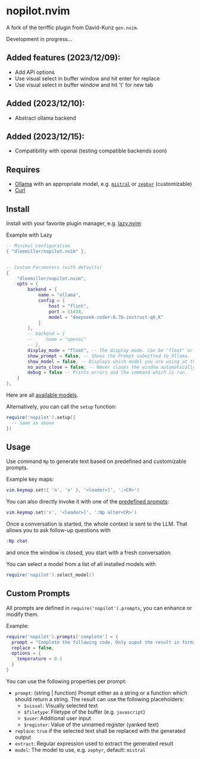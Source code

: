 # nopilot.nvim

A fork of the teriffic plugin from David-Kunz `gen.nvim`.

Development in progress...

## Added features (2023/12/09):
- Add API options
- Use visual select in buffer window and hit enter for replace
- Use visual select in buffer window and hit 't' for new tab
## Added (2023/12/10):
- Abstract ollama backend
## Added (2023/12/15):
- Compatibility with openai (testing compatible backends soon)


## Requires

- [Ollama](https://ollama.ai/) with an appropriate model, e.g. [`mistral`](https://ollama.ai/library/mistral) or [`zephyr`](https://ollama.ai/library/zephyr) (customizable)
- [Curl](https://curl.se/)

## Install

Install with your favorite plugin manager, e.g. [lazy.nvim](https://github.com/folke/lazy.nvim)

Example with Lazy

```lua
-- Minimal configuration
{ "dleemiller/nopilot.nvim" },

```

```lua

-- Custom Parameters (with defaults)
{
    "dleemiller/nopilot.nvim",
    opts = {
        backend = {
            name = "ollama",
            config = {
                host = "flint",
                port = 11434,
                model = "deepseek-coder:6.7b-instruct-q6_K"
            }
        },
        -- backend = {
        --     name = "openai"
        -- },
        display_mode = "float", -- The display mode. Can be "float" or "split".
        show_prompt = false, -- Shows the Prompt submitted to Ollama.
        show_model = false, -- Displays which model you are using at the beginning of your chat session.
        no_auto_close = false, -- Never closes the window automatically.
        debug = false -- Prints errors and the command which is run.
    }
},
```

Here are all [available models](https://ollama.ai/library).

Alternatively, you can call the `setup` function:

```lua
require('nopilot').setup({
  -- same as above
})
```



## Usage

Use command `Np` to generate text based on predefined and customizable prompts.

Example key maps:

```lua
vim.keymap.set({ 'n', 'v' }, '<leader>]', ':<CR>')
```

You can also directly invoke it with one of the [predefined prompts](./lua/nopilot/prompts.lua):

```lua
vim.keymap.set('v', '<leader>]', ':Np alter<CR>')
```

Once a conversation is started, the whole context is sent to the LLM. That allows you to ask follow-up questions with

```lua
:Np chat
```

and once the window is closed, you start with a fresh conversation.

You can select a model from a list of all installed models with

```lua
require('nopilot').select_model()
```

## Custom Prompts

All prompts are defined in `require('nopilot').prompts`, you can enhance or modify them.

Example:
```lua
require('nopilot').prompts['complete'] = {
  prompt = "Complete the following code. Only ouput the result in format ```$filetype\n...\n```:\n```$filetype\n$text\n```",
  replace = false,
  options = {
    temperature = 0.1
  }
}
```

You can use the following properties per prompt:

- `prompt`: (string | function) Prompt either as a string or a function which should return a string. The result can use the following placeholders:
   - `$visual`: Visually selected text
   - `$filetype`: Filetype of the buffer (e.g. `javascript`)
   - `$user`: Additional user input
   - `$register`: Value of the unnamed register (yanked text)
- `replace`: `true` if the selected text shall be replaced with the generated output
- `extract`: Regular expression used to extract the generated result
- `model`: The model to use, e.g. `zephyr`, default: `mistral`
